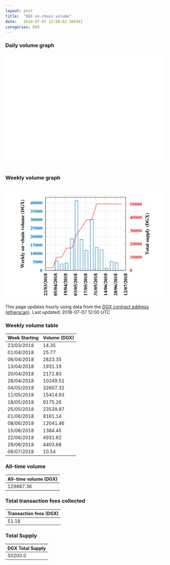 ```yaml
---
layout: post
title:  "DGX on-chain volume"
date:   2018-07-07 12:00:02.368341
categories: DGX
---
```


### Daily volume graph

![DGX daily volume graph](dgxvolume_scripts/daily.png)

### Weekly volume graph

![DGX weekly volume graph](dgxvolume_scripts/out.png)

This page updates hourly using data from the [DGX contract address (etherscan)](https://etherscan.io/token/0x4f3afec4e5a3f2a6a1a411def7d7dfe50ee057bf). Last updated:
2018-07-07 12:00 UTC

### Weekly volume table

Week Starting | Volume (DGX)
--- | ---
23/03/2018|14.35
01/04/2018|25.77
06/04/2018|2823.35
13/04/2018|1931.19
20/04/2018|2172.83
28/04/2018|10249.51
04/05/2018|32607.32
11/05/2018|15414.93
18/05/2018|9175.26
25/05/2018|23539.97
01/06/2018|9161.14
08/06/2018|12041.46
15/06/2018|1384.45
22/06/2018|4931.62
29/06/2018|4403.68
06/07/2018|10.54


### All-time volume

| All-time volume (DGX) |
| --- |
|129887.36|

### Total transaction fees collected

| Transaction fees (DGX) |
| --- |
|51.18|

### Total Supply

| DGX Total Supply |
| --- |
|50200.0|

